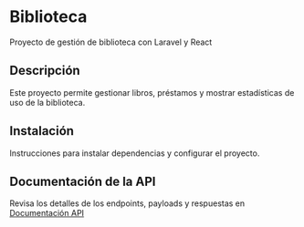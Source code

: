 # Biblioteca

Proyecto de gestión de biblioteca con Laravel y React

## Descripción
Este proyecto permite gestionar libros, préstamos y mostrar estadísticas de uso de la biblioteca.

## Instalación
Instrucciones para instalar dependencias y configurar el proyecto.


## Documentación de la API
Revisa los detalles de los endpoints, payloads y respuestas en [Documentación API](docs/DocumentacionAPI.md)
